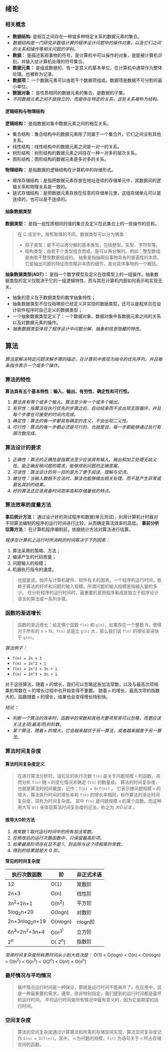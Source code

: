 ## 绪论

### 相关概念

+ **数据结构:** 是相互之间存在一种或多种特定关系的数据元素的集合。
+ *数据结构是一门研究非数值计算的程序设计问题中的操作对象，以及它们之间的关系和操作等相关问题的学科。*
+ **数据：** 是描述客观事物的符号，是计算机中可以操作的对象，是能被计算机识别，并输入给计算机处理的符号集合。
+ **数据元素：** 是组成数据的、有一定意义的基本单位，在计算机中通常作为整体处理。也被称为记录。
+ **数据项：** 一个数据元素可以由若干个数据项组成。数据项是数据不可分割的最小单位。
+ **数据对象：** 是性质相同的数据元素的集合，是数据的子集。
+ *不同数据元素之间不是独立的，而是存在特定的关系，这些关系被称为结构。*

#### 逻辑结构与物理结构

**逻辑结构：** 是指数据对象中数据元素之间的相互关系。
+ 集合结构：集合结构中的数据元素除了同属于一个集合外，它们之间没有其他关系。
+ 线性结构：线性结构中的数据元素之间是一对一的关系。
+ 树形结构：树形结构的数据元素之间存在一种一对多的层次关系。
+ 图形结构：图形结构的数据元素是多对多的关系。

**物理结构：** 是指数据的逻辑结构在计算机中的存储形式。
+ 顺序存储结构：是指把数据元素存放在地址连续的存储单元中，其数据间的逻辑关系和物理关系是一致的。
+ 链式存储结构：是把数据元素存放在任意的存储单元里，这组存储单元可以是连续的，也可以是不连续的。

#### 抽象数据类型

**数据类型：** 是指一组性质相同的值的集合及定义在此集合上的一些操作的总称。

> 在 C 语言中，按照取值的不同，数据类型可以分为俩类：
> + 原子类型：是不可以再分解的基本类型，包括整型、实型、字符型等。
> + 结构类型：由若干个类型组合而成，是可以再分解的。例如：整型数组是由若干整型数据组成的。
> 抽象是指抽取出事物具有的普遍性的本质。它是抽出问题的特征而忽略非本质的细节，是对具体事物的一个概括。

**抽象数据类型(ADT)：** 是指一个数学模型及定义在改模型上的一组操作。抽象数据类型的定义仅取决于它的一组逻辑特性，而与其在计算机内部如何表示和实现无关。
+ 抽象的意义在于数据类型的数学抽象特性；
+ 抽象数据类型不仅仅指哪些已经定义并实现的数据类型，还可以是程序员在设计软件程序时自己定义的数据类型；
+ 一个抽象数据类型定义了：一个数据对象、数据对象中各数据元素之间的关系以及对数据元素的操作。
+ *抽象数据类型体现了程序设计中问题分解、抽象和信息隐藏的特性。*

## 算法

*算法是解决特定问题求解步骤的描述，在计算机中表现为指令的优先序列，并且每条指令表示一个或多个操作。*

### 算法的特性

**算法具有五个基本特性：输入、输出、有穷性、确定性和可行性。**

1. *算法具有零个或多个输入。算法至少有一个或多个输出。*
2. *有穷性：指算法在执行优先的步骤之后，自动结束而不会出现无限循环，并且每个步骤在可接受的时间内完成。*
3. *确定性：算法的每一步都具有确定的含义，不会出现二义性。*
4. *可行性：算法的每一步都必须是可行的，也就是说，每一步都能够通过执行有限次数完成。*

### 算法设计的要求

1. *正确性：算法的正确性是指算法至少应该具有输入、输出和加工处理无歧义性、能正确反映问题的需求，能够得到问题的正确答案。*
2. *可读性：算法设计的另一目的是为了便于阅读、理解与交流。*
3. *健壮性：当输入数据不合法时，算法也能够做出相关处理，而不是产生异常或莫名其妙的结果。*
4. *好的算法还应该具备时间效率高和存储量低的特点。*

### 算法效率的度量方法

**事后统计方法：** 通过设计好的测试程序和数据(单元测试)，利用计算机计时器对不同算法编制的程序的运行时间进行比较，从而确定算法效率的高低。
**事前分析估算方法：** 在计算机程序编制前，依据统计方法对算法进行估算。

*程序在计算机上运行时所消耗的时间取决于下列因素：*
1. 算法采用的策略、方法；
2. 编译产生的代码质量；
3. 问题输入的规模；
4. 机器执行指令的速度。

> 也就是说，抛开与计算机硬件、软件有关的因素，一个程序的运行时间，依赖于算法的好坏和问题的输入规模。所谓问题的输入规模是指输入量的多少。
> 在分析程序的运行时间时，最重要的是把程序看成是独立于程序设计语言的算法或一系列步骤。

### 函数的渐进增长

> 函数的渐近增长：给定俩个函数 `f(n)` 和 `g(n)`，如果存在一个整数 N，使得对于所有的 n > N，`f(n)` 总是比 `g(n)` 大，那么我们说 `f(n)` 的增长渐进快于 `g(n)`。

*算法例子：* 
+ `f(n) = 2n + 3`
+ `f(n) = 2n^2 + 1`
+ `f(n) = 2n^2 + 3n + 1`
+ `f(n) = 2n^3 + 3n + 1`

对于这些算法，随着 `n` 的增长，我们可以忽略这些加法常数，以及与最高次项相乘的常数在 `n` 的增长过程中也开始变得不重要。
随着 `n` 的增长，最高次项的指数大的，函数随着 `n` 的增长，结果也会变得增长特别快。

*结论：*
+ *判断一个算法的效率时，函数中的常数和其他次要项常常可以忽略，而更应该关注主项(最高项)的阶数。*
+ *某个算法，随着 `n` 的增大，它会越来越优于另一算法，或者越来越差于另一算法。*

### 算法时间复杂度

#### 算法时间复杂度定义

> 在进行算法分析时，语句总的执行次数 `T(n)` 是关于问题规模 `n` 的函数，进而分析 `T(n)` 随 `n` 的变化情况并确定 `T(n)` 的数量级。
> 算法的时间复杂度，也就是算法的时间量度，记作：`T(n) = O(f(n))` 。
> 它表示随问题规模 `n` 的增大，算法执行时间的增长率和 `f(n)` 的增长率相同，称作算法的渐近时间复杂度，简称为时间复杂度。
> 其中 `f(n)` 是问题规模 `n` 的某个函数。而这种用大写 `O()` 来体现算法时间复杂度的记法，称之为 *大O记法* 。

#### 推导大O阶方法

1. *用常数 1 取代运行时间中的所有加法常数。*
2. *在修改后的运行次数函数中，只保留最高阶项。*
3. *如果最高阶项存在且不是 1，则去除与这个项相乘的常数。*
4. *得到的结果就是大 O 阶。*

**常见的时间复杂度**

| 执行次数函数 | 阶 | 非正式术语 |
| ---------- | --- | ------- |
| 12 | O(1) | 常数阶 |
| 2n+3 | O(n) | 线性阶 |
| 3n<sup>2</sup>+2n+1 | O(n<sup>2</sup>) | 平方阶 |
| 5log<sub>2</sub>n+20 | O(logn) | 对数阶 |
| 2n+3nlog<sub>2</sub>n+19 | O(nlogn) | nlogn阶 |
| 6n<sup>3</sup>+2n<sup>2</sup>+3n+4 | O(n<sup>3<sup>) | 立方阶 |
| 2<sup>n</sup> | O( 2<sup>n</sup>) | 指数阶 |

*常用时间复杂度所耗费时间从小到大依次是：*
 O(1) < O(logn) < O(n) < O(nlogn) < O(n<sup>2</sup>) < O(n<sup>3</sup>) < O(2<sup>n</sup>) < O(n!) < O(n<sup>n</sup>)


### 最坏情况与平均情况

> 最坏情况运行时间是一种保证，那就是运行时间不能再坏了。在应用中，这是一种最重要的需求，通常，除非特别指定，我们提到的运行时间都是最坏的运行时间。
> 平均运行时间是所有情况中最有意义的，因为它是期望的运行时间。

### 空间复杂度

> 算法的空间复杂度通过计算算法和所需的存储空间实现，算法空间复杂度记作 `S(n) = O(f(n))`。其中， `n` 为问题的规模，`f(n)` 为语句关于 `n` 所占存储空间的函数。

























